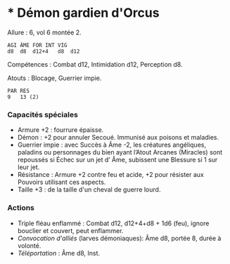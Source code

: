 # * Démon gardien d'Orcus

Allure : 6, vol 6 montée 2.

	AGI	ÂME	FOR	INT	VIG
	d8	d8	d12+4	d8	d12

Compétences : Combat d12, Intimidation d12, Perception d8.

Atouts : Blocage, Guerrier impie.

	PAR	RES
	9	13 (2)

### Capacités spéciales
- Armure +2 : fourrure épaisse.
- Démon : +2 pour annuler Secoué. Immunisé aux poisons et maladies.
- Guerrier impie : avec Succès à Âme -2, les créatures angéliques, paladins ou personnages du bien ayant l’Atout Arcanes (Miracles) sont repoussés si Échec sur un jet d’ Âme, subissent une Blessure si 1 sur leur jet.
- Résistance : Armure +2 contre feu et acide, +2 pour résister aux Pouvoirs utilisant ces aspects.
- Taille +3 : de la taille d'un cheval de guerre lourd.

### Actions
- Triple fléau enflammé : Combat d12, d12+4+d8 + 1d6 (feu), ignore bouclier et couvert, peut enflammer. 
- _Convocation d'alliés_ (larves démoniaques): Âme d8, portée 8, durée à volonté.
- _Téléportation_ : Âme d8, Inst.
